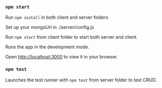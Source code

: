 
### `npm start` 

Run `npm install` in both client and server folders

Set up your mongoUrl in ./server/config.js

Run `npm start` from client folder to start both server and client.

Runs the app in the development mode.

Open [http://localhost:3000](http://localhost:3000) to view it in your browser.

### `npm test`

Launches the test runner with `npm test` from server folder to test CRUD.
